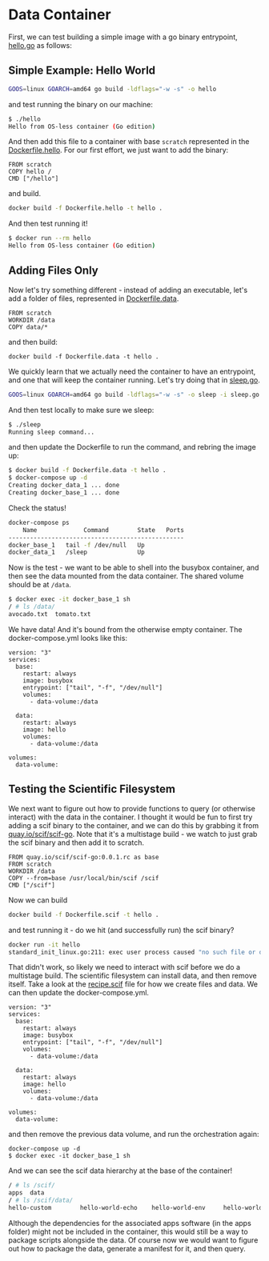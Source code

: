 # Data Container

First, we can test building a simple image with a go binary entrypoint, [hello.go](hello.go)
as follows:

## Simple Example: Hello World

```bash
GOOS=linux GOARCH=amd64 go build -ldflags="-w -s" -o hello
```
and test running the binary on our machine:

```bash
$ ./hello 
Hello from OS-less container (Go edition)
```

And then add this file to a container with base `scratch` represented in the
[Dockerfile.hello](Dockerfile.hello). For our first effort, we just want to
add the binary:

```
FROM scratch
COPY hello /
CMD ["/hello"]
```

and build.

```bash
docker build -f Dockerfile.hello -t hello .
```

And then test running it!

```bash
$ docker run --rm hello
Hello from OS-less container (Go edition)
```

## Adding Files Only

Now let's try something different - instead of adding an executable, let's
add a folder of files, represented in [Dockerfile.data](Dockerfile.data).

```
FROM scratch
WORKDIR /data
COPY data/*
```

and then build:

```
docker build -f Dockerfile.data -t hello .
```

We quickly learn that we actually need the container to have an entrypoint,
and one that will keep the container running. Let's try doing that in
[sleep.go](sleep.go).

```bash
GOOS=linux GOARCH=amd64 go build -ldflags="-w -s" -o sleep -i sleep.go
```

And then test locally to make sure we sleep:

```bash
$ ./sleep 
Running sleep command...

```
and then update the Dockerfile to run the command, and rebring the image up:

```bash
$ docker build -f Dockerfile.data -t hello .
$ docker-compose up -d
Creating docker_data_1 ... done
Creating docker_base_1 ... done
```

Check the status!

```bash
docker-compose ps
    Name             Command        State   Ports
-------------------------------------------------
docker_base_1   tail -f /dev/null   Up           
docker_data_1   /sleep              Up  
```

Now is the test - we want to be able to shell into the busybox container,
and then see the data mounted from the data container. The shared volume should
be at `/data`.

```bash
$ docker exec -it docker_base_1 sh
/ # ls /data/
avocado.txt  tomato.txt
```

We have data! And it's bound from the otherwise empty container. The docker-compose.yml
looks like this:

```
version: "3"
services:
  base:
    restart: always
    image: busybox
    entrypoint: ["tail", "-f", "/dev/null"]
    volumes:
      - data-volume:/data

  data:
    restart: always
    image: hello
    volumes:
      - data-volume:/data

volumes:
  data-volume:
```

## Testing the Scientific Filesystem

We next want to figure out how to provide functions to query (or otherwise interact)
with the data in the container. I thought it would be fun to first try
adding a scif binary to the container, and we can do this by grabbing
it from [quay.io/scif/scif-go](https://quay.io/repository/scif/scif-go?tab=tags).
Note that it's a multistage build - we watch to just grab the scif
binary and then add it to scratch.

```
FROM quay.io/scif/scif-go:0.0.1.rc as base
FROM scratch
WORKDIR /data
COPY --from=base /usr/local/bin/scif /scif
CMD ["/scif"]
```

Now we can build

```bash
docker build -f Dockerfile.scif -t hello .
```

and test running it - do we hit (and successfully run) the scif binary?

```bash
docker run -it hello
standard_init_linux.go:211: exec user process caused "no such file or directory"
```

That didn't work, so likely we need to interact with scif before we do a multistage
build. The scientific filesystem can install data, and then remove itself. Take
a look at the [recipe.scif](recipe.scif) file for how we create files and data.
We can then update the docker-compose.yml.

```
version: "3"
services:
  base:
    restart: always
    image: busybox
    entrypoint: ["tail", "-f", "/dev/null"]
    volumes:
      - data-volume:/data

  data:
    restart: always
    image: hello
    volumes:
      - data-volume:/data

volumes:
  data-volume:
```

and then remove the previous data volume, and run the orchestration again:

```bsah
docker-compose up -d
$ docker exec -it docker_base_1 sh
```

And we can see the scif data hierarchy at the base of the container!
```bash
/ # ls /scif/
apps  data
/ # ls /scif/data/
hello-custom        hello-world-echo    hello-world-env     hello-world-script
```
Although the dependencies for the associated apps software (in the apps folder)
might not be included in the container, this would still be a way to package
scripts alongside the data. Of course now we would want to figure out how to
package the data, generate a manifest for it, and then query.
